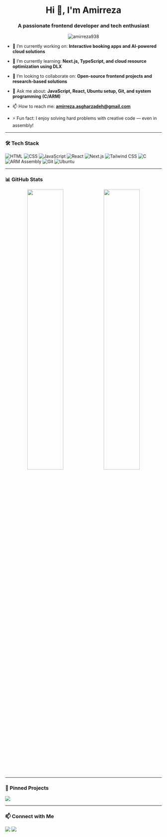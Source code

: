 <!-- Profile README for Amirreza938 -->

<h1 align="center">Hi 👋, I'm Amirreza</h1>
<h3 align="center">A passionate frontend developer and tech enthusiast</h3>

<p align="center">
  <img src="https://komarev.com/ghpvc/?username=amirreza938&label=Profile%20views&color=0e75b6&style=flat" alt="amirreza938" />
</p>

- 🔭 I’m currently working on: **Interactive booking apps and AI-powered cloud solutions**

- 🌱 I’m currently learning: **Next.js, TypeScript, and cloud resource optimization using DLX**

- 👯 I’m looking to collaborate on: **Open-source frontend projects and research-based solutions**

- 💬 Ask me about: **JavaScript, React, Ubuntu setup, Git, and system programming (C/ARM)**

- 📫 How to reach me: **amirreza.asgharzadeh@gmail.com**

- ⚡ Fun fact: I enjoy solving hard problems with creative code — even in assembly!

---

### 🛠️ Tech Stack
![HTML](https://img.shields.io/badge/-HTML5-E34F26?logo=html5&logoColor=fff)
![CSS](https://img.shields.io/badge/-CSS3-1572B6?logo=css3)
![JavaScript](https://img.shields.io/badge/-JavaScript-F7DF1E?logo=javascript&logoColor=black)
![React](https://img.shields.io/badge/-React-20232A?logo=react)
![Next.js](https://img.shields.io/badge/-Next.js-black?logo=next.js)
![Tailwind CSS](https://img.shields.io/badge/-Tailwind-06B6D4?logo=tailwindcss)
![C](https://img.shields.io/badge/-C-00599C?logo=c)
![ARM Assembly](https://img.shields.io/badge/-ARM%20Assembly-3E3E3E)
![Git](https://img.shields.io/badge/-Git-F05032?logo=git)
![Ubuntu](https://img.shields.io/badge/-Ubuntu-E95420?logo=ubuntu)

---

### 📊 GitHub Stats
<p align="center">
  <img src="https://github-readme-stats.vercel.app/api?username=amirreza938&show_icons=true&theme=radical" width="48%" />
  <img src="https://github-readme-streak-stats.herokuapp.com/?user=amirreza938&theme=radical" width="48%" />
</p>

---

### 📌 Pinned Projects
<a href="https://github.com/Amirreza938/dictionary-app">
  <img align="center" src="https://github-readme-stats.vercel.app/api/pin/?username=amirreza938&repo=dictionary-app&theme=radical" />
</a>

<!-- Add more pinned projects if you'd like -->

---

### 📫 Connect with Me
<p align="left">
  <a href="mailto:amirreza.asgharzadeh@gmail.com"><img src="https://img.shields.io/badge/-Gmail-D14836?logo=gmail&logoColor=white" /></a>
  <a href="https://linkedin.com/in/YOUR-LINK-HERE"><img src="https://img.shields.io/badge/-LinkedIn-0077B5?logo=linkedin&logoColor=white" /></a>
</p>

